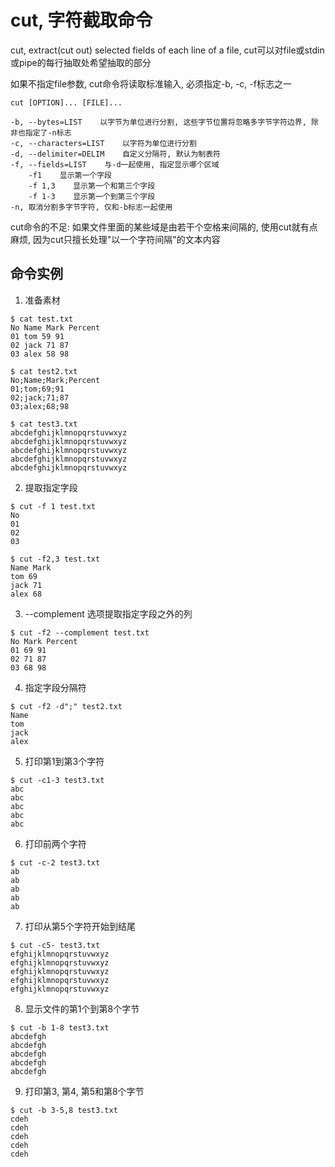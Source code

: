 # cut, 字符截取命令

cut, extract(cut out) selected fields of each line of a file, cut可以对file或stdin或pipe的每行抽取处希望抽取的部分

如果不指定file参数, cut命令将读取标准输入, 必须指定-b, -c, -f标志之一

```
cut [OPTION]... [FILE]...

-b, --bytes=LIST    以字节为单位进行分割, 这些字节位置将忽略多字节字符边界, 除非也指定了-n标志
-c, --characters=LIST    以字符为单位进行分割
-d, --delimiter=DELIM    自定义分隔符, 默认为制表符
-f, --fields=LIST    与-d一起使用, 指定显示哪个区域
    -f1    显示第一个字段
    -f 1,3    显示第一个和第三个字段
    -f 1-3    显示第一个到第三个字段
-n, 取消分割多字节字符, 仅和-b标志一起使用
```

cut命令的不足: 如果文件里面的某些域是由若干个空格来间隔的, 使用cut就有点麻烦, 因为cut只擅长处理"以一个字符间隔"的文本内容

## 命令实例

1. 准备素材
```console
$ cat test.txt
No Name Mark Percent
01 tom 59 91
02 jack 71 87
03 alex 58 98

$ cat test2.txt
No;Name;Mark;Percent
01;tom;69;91
02;jack;71;87
03;alex;68;98

$ cat test3.txt
abcdefghijklmnopqrstuvwxyz
abcdefghijklmnopqrstuvwxyz
abcdefghijklmnopqrstuvwxyz
abcdefghijklmnopqrstuvwxyz
abcdefghijklmnopqrstuvwxyz
```

2. 提取指定字段
```console
$ cut -f 1 test.txt
No
01
02
03

$ cut -f2,3 test.txt
Name Mark
tom 69
jack 71
alex 68
```

3. --complement 选项提取指定字段之外的列
```console
$ cut -f2 --complement test.txt
No Mark Percent
01 69 91
02 71 87
03 68 98
```

4. 指定字段分隔符
```console
$ cut -f2 -d";" test2.txt
Name
tom
jack
alex
```

5. 打印第1到第3个字符
```console
$ cut -c1-3 test3.txt
abc
abc
abc
abc
abc
```

6. 打印前两个字符
```console
$ cut -c-2 test3.txt
ab
ab
ab
ab
ab
```

7. 打印从第5个字符开始到结尾
```console
$ cut -c5- test3.txt
efghijklmnopqrstuvwxyz
efghijklmnopqrstuvwxyz
efghijklmnopqrstuvwxyz
efghijklmnopqrstuvwxyz
efghijklmnopqrstuvwxyz
```

8. 显示文件的第1个到第8个字节
```console
$ cut -b 1-8 test3.txt
abcdefgh
abcdefgh
abcdefgh
abcdefgh
abcdefgh
```

9. 打印第3, 第4, 第5和第8个字节
```console
$ cut -b 3-5,8 test3.txt
cdeh
cdeh
cdeh
cdeh
cdeh
```
